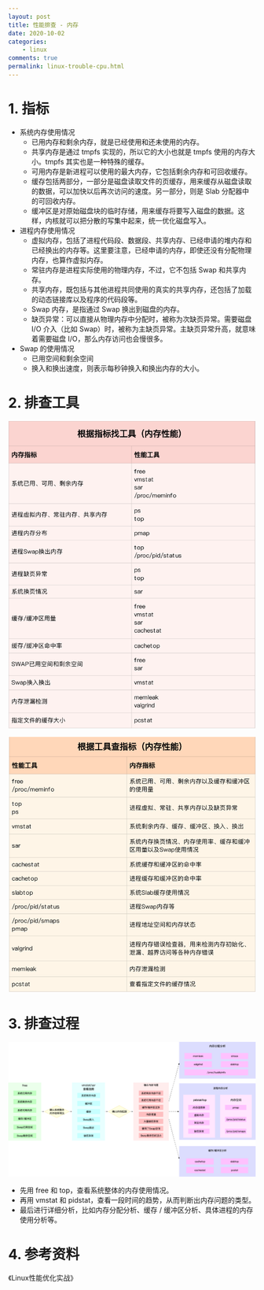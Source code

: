 ```yaml
---
layout: post
title: 性能排查 - 内存
date: 2020-10-02
categories:
    - linux
comments: true
permalink: linux-trouble-cpu.html
---
```


# 1. 指标

- 系统内存使用情况
  - 已用内存和剩余内存，就是已经使用和还未使用的内存。
  - 共享内存是通过 tmpfs 实现的，所以它的大小也就是 tmpfs 使用的内存大小。tmpfs  其实也是一种特殊的缓存。
  - 可用内存是新进程可以使用的最大内存，它包括剩余内存和可回收缓存。
  - 缓存包括两部分，一部分是磁盘读取文件的页缓存，用来缓存从磁盘读取的数据，可以加快以后再次访问的速度。另一部分，则是 Slab  分配器中的可回收内存。
  - 缓冲区是对原始磁盘块的临时存储，用来缓存将要写入磁盘的数据。这样，内核就可以把分散的写集中起来，统一优化磁盘写入。
- 进程内存使用情况
  - 虚拟内存，包括了进程代码段、数据段、共享内存、已经申请的堆内存和已经换出的内存等。这里要注意，已经申请的内存，即使还没有分配物理内存，也算作虚拟内存。
  - 常驻内存是进程实际使用的物理内存，不过，它不包括 Swap 和共享内存。
  - 共享内存，既包括与其他进程共同使用的真实的共享内存，还包括了加载的动态链接库以及程序的代码段等。
  - Swap 内存，是指通过 Swap 换出到磁盘的内存。
  - 缺页异常：可以直接从物理内存中分配时，被称为次缺页异常。需要磁盘 I/O 介入（比如 Swap）时，被称为主缺页异常。主缺页异常升高，就意味着需要磁盘 I/O，那么内存访问也会慢很多。
- Swap 的使用情况
  - 已用空间和剩余空间
  - 换入和换出速度，则表示每秒钟换入和换出内存的大小。

# 2. **排查工具**

![](/assets/images/posts/linux-trouble-memory/linux-trouble-memory-1.png)

![](/assets/images/posts/linux-trouble-memory/linux-trouble-memory-2.png)

# 3. 排查过程

![](/assets/images/posts/linux-trouble-memory/linux-trouble-memory-3.png)

- 先用 free 和 top，查看系统整体的内存使用情况。
- 再用 vmstat 和 pidstat，查看一段时间的趋势，从而判断出内存问题的类型。
- 最后进行详细分析，比如内存分配分析、缓存 / 缓冲区分析、具体进程的内存使用分析等。

# 4. 参考资料

《Linux性能优化实战》